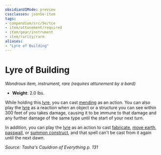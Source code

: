 ```yaml
---
obsidianUIMode: preview
cssclasses: json5e-item
tags:
- compendium/src/5e/tce
- item/attunement/required
- item/gear/instrument
- item/rarity/rare
aliases: 
- "Lyre of Building"
---
```

# Lyre of Building
*Wondrous item, instrument, rare (requires attunement by a bard)*  


- **Weight**: 2.0 lbs.

While holding this [lyre](/3-Mechanics/CLI/items/lyre-xphb.md), you can cast [mending](/3-Mechanics/CLI/spells/mending-xphb.md) as an action. You can also play the [lyre](/3-Mechanics/CLI/items/lyre-xphb.md) as a reaction when an object or a structure you can see within 300 feet of you takes damage, causing it to be immune to that damage and any further damage of the same type until the start of your next turn.

In addition, you can play the [lyre](/3-Mechanics/CLI/items/lyre-xphb.md) as an action to cast [fabricate](/3-Mechanics/CLI/spells/fabricate-xphb.md), [move earth](/3-Mechanics/CLI/spells/move-earth-xphb.md), [passwall](/3-Mechanics/CLI/spells/passwall-xphb.md), or [summon construct](/3-Mechanics/CLI/spells/summon-construct-xphb.md), and that spell can't be cast from it again until the next dawn.

*Source: Tasha's Cauldron of Everything p. 131*